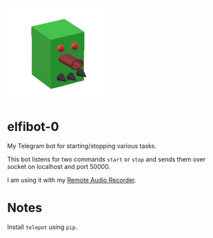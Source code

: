 [![elfibot-0 logo](elfibot-0.png)](https://github.com/aelfimow/elfibot-0/blob/master/elfibot-0.png)
# elfibot-0
My Telegram bot for starting/stopping various tasks.

This bot listens for two commands `start` or `stop` and sends them over socket on localhost and port 50000.

I am using it with my [Remote Audio Recorder](https://github.com/aelfimow/remote-audiorec).

# Notes
Install `telepot` using `pip`.
